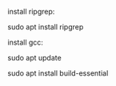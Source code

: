 install ripgrep:

sudo apt install ripgrep

install gcc:

sudo apt update

sudo apt install build-essential
